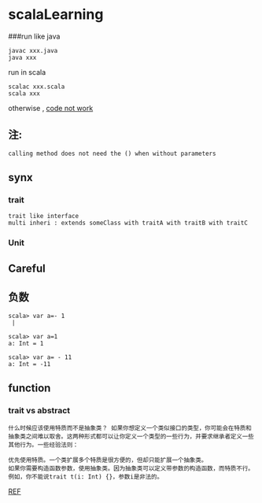# scalaLearning

###run
like java
	
	javac xxx.java
	java xxx

run in scala

	scalac xxx.scala
	scala xxx


otherwise , [code not work][1]

## 注:
	calling method does not need the () when without parameters
	

## synx

### trait

	trait like interface
	multi inheri : extends someClass with traitA with traitB with traitC

### Unit


## Careful

## 负数

	scala> var a=- 1
     | 

	scala> var a=1
	a: Int = 1

	scala> var a= - 11
	a: Int = -11

## function

### trait vs abstract

	什么时候应该使用特质而不是抽象类？ 如果你想定义一个类似接口的类型，你可能会在特质和抽象类之间难以取舍。这两种形式都可以让你定义一个类型的一些行为，并要求继承者定义一些其他行为。一些经验法则：

	优先使用特质。一个类扩展多个特质是很方便的，但却只能扩展一个抽象类。
	如果你需要构造函数参数，使用抽象类。因为抽象类可以定义带参数的构造函数，而特质不行。例如，你不能说trait t(i: Int) {}，参数i是非法的。 

[REF][2]


  [1]: http://stackoverflow.com/questions/3332751/why-the-hello-world-is-not-output-to-the-console
  [2]: https://twitter.github.io/scala_school/zh_cn/basics.html